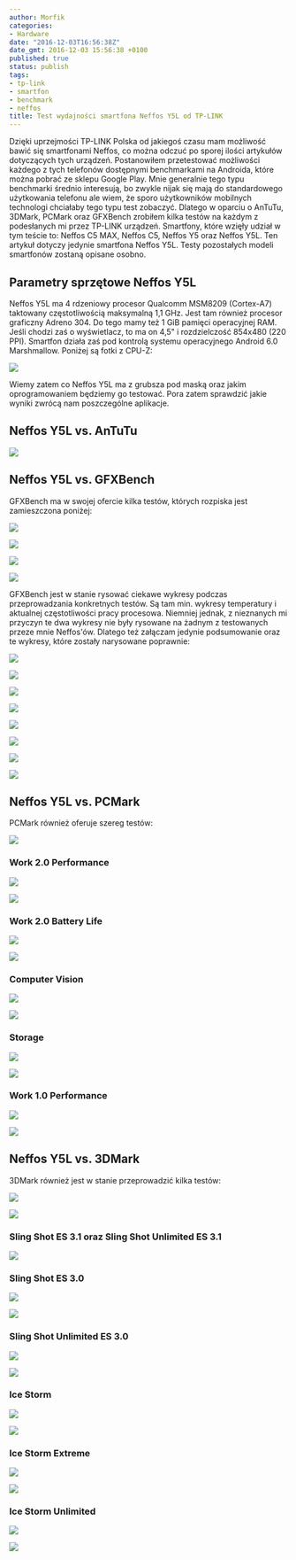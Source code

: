 ```yaml
---
author: Morfik
categories:
- Hardware
date: "2016-12-03T16:56:38Z"
date_gmt: 2016-12-03 15:56:38 +0100
published: true
status: publish
tags:
- tp-link
- smartfon
- benchmark
- neffos
title: Test wydajności smartfona Neffos Y5L od TP-LINK
---
```


Dzięki uprzejmości TP-LINK Polska od jakiegoś czasu mam możliwość bawić się smartfonami Neffos, co
można odczuć po sporej ilości artykułów dotyczących tych urządzeń. Postanowiłem przetestować
możliwości każdego z tych telefonów dostępnymi benchmarkami na Androida, które można pobrać ze
sklepu Google Play. Mnie generalnie tego typu benchmarki średnio interesują, bo zwykle nijak się
mają do standardowego użytkowania telefonu ale wiem, że sporo użytkowników mobilnych technologi
chciałaby tego typu test zobaczyć. Dlatego w oparciu o AnTuTu, 3DMark, PCMark oraz GFXBench zrobiłem
kilka testów na każdym z podesłanych mi przez TP-LINK urządzeń. Smartfony, które wzięły udział w tym
teście to: Neffos C5 MAX, Neffos C5, Neffos Y5 oraz Neffos Y5L. Ten artykuł dotyczy jedynie
smartfona Neffos Y5L. Testy pozostałych modeli smartfonów zostaną opisane osobno.

<!--more-->
## Parametry sprzętowe Neffos Y5L

Neffos Y5L ma 4 rdzeniowy procesor Qualcomm MSM8209 (Cortex-A7) taktowany częstotliwością maksymalną
1,1 GHz. Jest tam również procesor graficzny Adreno 304. Do tego mamy też 1 GiB pamięci operacyjnej
RAM. Jeśli chodzi zaś o wyświetlacz, to ma on 4,5" i rozdzielczość 854x480 (220 PPI). Smartfon
działa zaś pod kontrolą systemu operacyjnego Android 6.0 Marshmallow. Poniżej są fotki z CPU-Z:

![](/img/2016/12/001.neffos-y5l-benchmark-cpuz.png#huge)

Wiemy zatem co Neffos Y5L ma z grubsza pod maską oraz jakim oprogramowaniem będziemy go testować.
Pora zatem sprawdzić jakie wyniki zwrócą nam poszczególne aplikacje.

## Neffos Y5L vs. AnTuTu

![](/img/2016/12/002.neffos-y5l-benchmark-antutu.png#huge)

## Neffos Y5L vs. GFXBench

GFXBench ma w swojej ofercie kilka testów, których rozpiska jest zamieszczona poniżej:

![](/img/2016/12/003.neffos-y5l-benchmark-neffos-y5l-benchmark-gfxbench-tests1.png#huge)

![](/img/2016/12/004.neffos-y5l-benchmark-neffos-y5l-benchmark-gfxbench-tests2.png#huge)

![](/img/2016/12/005.neffos-y5l-benchmark-neffos-y5l-benchmark-gfxbench-tests3.png#big)

![](/img/2016/12/006.neffos-y5l-benchmark-neffos-y5l-benchmark-gfxbench-tests4.png#big)

GFXBench jest w stanie rysować ciekawe wykresy podczas przeprowadzania konkretnych testów. Są tam
min. wykresy temperatury i aktualnej częstotliwości pracy procesowa. Niemniej jednak, z nieznanych
mi przyczyn te dwa wykresy nie były rysowane na żadnym z testowanych przeze mnie Neffos'ów. Dlatego
też załączam jedynie podsumowanie oraz te wykresy, które zostały narysowane poprawnie:

![](/img/2016/12/007.neffos-y5l-benchmark-gfxbench-test.png#huge)

![](/img/2016/12/007-1.neffos-y5l-benchmark-gfxbench-test1.png#big)

![](/img/2016/12/007-2.neffos-y5l-benchmark-gfxbench-test2.png#big)

![](/img/2016/12/007-3.neffos-y5l-benchmark-gfxbench-test3.png#big)

![](/img/2016/12/007-4.neffos-y5l-benchmark-gfxbench-test4.png#big)

![](/img/2016/12/007-5.neffos-y5l-benchmark-gfxbench-test5.png#big)

![](/img/2016/12/007-6.neffos-y5l-benchmark-gfxbench-test6.png#big)

![](/img/2016/12/007-7.neffos-y5l-benchmark-gfxbench-test7.png#medium)

## Neffos Y5L vs. PCMark

PCMark również oferuje szereg testów:

![](/img/2016/12/008.neffos-y5l-benchmark-neffos-y5l-benchmark-pcmark-tests.png#huge)

### Work 2.0 Performance

![](/img/2016/12/009.neffos-y5l-benchmark-work-performance-test1.png#medium)

![](/img/2016/12/009.neffos-y5l-benchmark-work-performance-test2.png#huge)

### Work 2.0 Battery Life

![](/img/2016/12/009.neffos-y5l-benchmark-1.battery-test1.png#medium)

![](/img/2016/12/009.neffos-y5l-benchmark-1.battery-test2.png#huge)

### Computer Vision

![](/img/2016/12/010.neffos-y5l-benchmark-computer-vision-test1.png#medium)

![](/img/2016/12/010.neffos-y5l-benchmark-computer-vision-test2.png#huge)

### Storage

![](/img/2016/12/011.neffos-y5l-benchmark-storage-test1.png#medium)

![](/img/2016/12/011.neffos-y5l-benchmark-storage-test2.png#huge)

### Work 1.0 Performance

![](/img/2016/12/012.neffos-y5l-benchmark-work-performance-1-test1.png#medium)

![](/img/2016/12/012.neffos-y5l-benchmark-work-performance-1-test2.png#huge)

## Neffos Y5L vs. 3DMark

3DMark również jest w stanie przeprowadzić kilka testów:

![](/img/2016/12/013.neffos-y5l-benchmark-neffos-y5l-benchmark-3dmark-tests1.png#huge)

![](/img/2016/12/013.neffos-y5l-benchmark-neffos-y5l-benchmark-3dmark-tests2.png#huge)

### Sling Shot ES 3.1 oraz Sling Shot Unlimited ES 3.1

![](/img/2016/12/014.neffos-y5l-benchmark-sling-shot-es-3-1-test1.png#medium)

### Sling Shot ES 3.0

![](/img/2016/12/015.neffos-y5l-benchmark-sling-shot-es-3-0-test1.png#medium)

![](/img/2016/12/015.neffos-y5l-benchmark-sling-shot-es-3-0-test2.png#huge)

### Sling Shot Unlimited ES 3.0

![](/img/2016/12/017.neffos-y5l-benchmark-sling-shot-unlimited-es-3-0-test1.png#medium)

![](/img/2016/12/017.neffos-y5l-benchmark-sling-shot-unlimited-es-3-0-test2.png#huge)

### Ice Storm

![](/img/2016/12/018.neffos-y5l-benchmark-ice-storm-test1.png#medium)

![](/img/2016/12/018.neffos-y5l-benchmark-ice-storm-test2.png#huge)

### Ice Storm Extreme

![](/img/2016/12/019.neffos-y5l-benchmark-ice-storm-extreme-test1.png#medium)

![](/img/2016/12/019.neffos-y5l-benchmark-ice-storm-extreme-test2.png#huge)

### Ice Storm Unlimited

![](/img/2016/12/020.neffos-y5l-benchmark-ice-storm-unlimited-test1.png#medium)

![](/img/2016/12/020.neffos-y5l-benchmark-ice-storm-unlimited-test2.png#huge)
